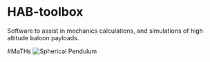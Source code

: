 # HAB-toolbox
Software to assist in mechanics calculations, and simulations of high altitude baloon payloads. 

#MaTHs
![Spherical Pendulum](https://en.wikipedia.org/wiki/Spherical_pendulum#/media/File:Spherical_pendulum_Lagrangian_mechanics.svg)

